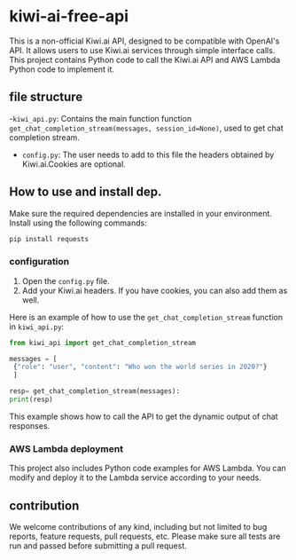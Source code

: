 # kiwi-ai-free-api

This is a non-official Kiwi.ai API, designed to be compatible with OpenAI's API. It allows users to use Kiwi.ai services through simple interface calls. This project contains Python code to call the Kiwi.ai API and AWS Lambda Python code to implement it.

## file structure

-`kiwi_api.py`: Contains the main function function `get_chat_completion_stream(messages, session_id=None)`, used to get chat completion stream.
- `config.py`: The user needs to add to this file the headers obtained by Kiwi.ai.Cookies are optional.

## How to use and install dep.

Make sure the required dependencies are installed in your environment. Install using the following commands:

```bash
pip install requests
```

### configuration

1. Open the `config.py` file.
2. Add your Kiwi.ai headers. If you have cookies, you can also add them as well.


Here is an example of how to use the `get_chat_completion_stream` function in `kiwi_api.py`:

```python
from kiwi_api import get_chat_completion_stream

messages = [
 {"role": "user", "content": "Who won the world series in 2020?"}
 ]

resp= get_chat_completion_stream(messages):
print(resp)

```
This example shows how to call the API to get the dynamic output of chat responses.

### AWS Lambda deployment

This project also includes Python code examples for AWS Lambda. You can modify and deploy it to the Lambda service according to your needs.

## contribution

We welcome contributions of any kind, including but not limited to bug reports, feature requests, pull requests, etc. Please make sure all tests are run and passed before submitting a pull request.
